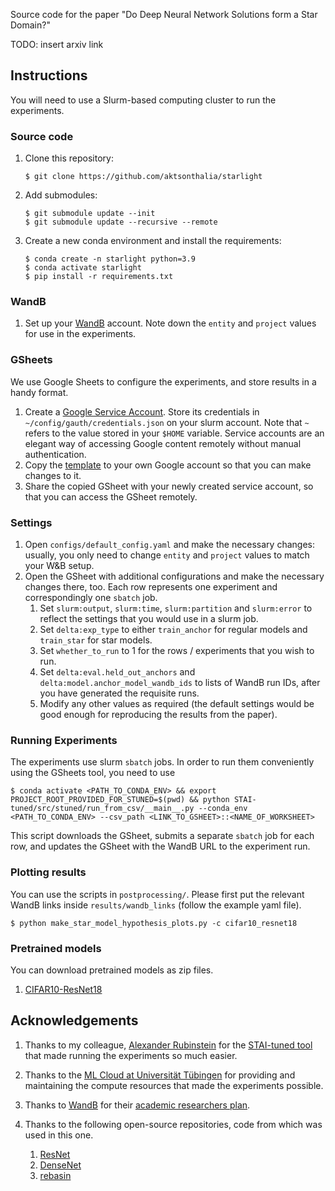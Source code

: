 Source code for the paper "Do Deep Neural Network Solutions form a Star Domain?"

TODO: insert arxiv link

## Instructions

You will need to use a Slurm-based computing cluster to run the experiments.

### Source code

1. Clone this repository:

    ```
    $ git clone https://github.com/aktsonthalia/starlight
    ```
1. Add submodules:
    ```
    $ git submodule update --init
    $ git submodule update --recursive --remote
    ```
1. Create a new conda environment and install the requirements:

    ```
    $ conda create -n starlight python=3.9
    $ conda activate starlight
    $ pip install -r requirements.txt
    ```

### WandB

1. Set up your [WandB](https://wandb.ai) account. Note down the `entity` and `project` values for use in the experiments. 

### GSheets

We use Google Sheets to configure the experiments, and store results in a handy format.

1. Create a [Google Service Account](https://support.google.com/a/answer/7378726?hl=en). Store its credentials in `~/config/gauth/credentials.json` on your slurm account. Note that `~` refers to the value stored in your `$HOME` variable. Service accounts are an elegant way of accessing Google content remotely without manual authentication.
2. Copy the [template](https://docs.google.com/spreadsheets/d/1yUZd8F9TncKoWxkTS_WtCtXiPOEwnjCssiJyOU2I9gc/edit#gid=727279666) to your own Google account so that you can make changes to it.
3. Share the copied GSheet with your newly created service account, so that you can access the GSheet remotely.

### Settings

1. Open `configs/default_config.yaml` and make the necessary changes: usually, you only need to change `entity` and `project` values to match your W&B setup. 
2. Open the GSheet with additional configurations and make the necessary changes there, too. Each row represents one experiment and correspondingly one `sbatch` job.
   1. Set `slurm:output`, `slurm:time`, `slurm:partition` and `slurm:error` to reflect the settings that you would use in a slurm job.
   2. Set `delta:exp_type` to either `train_anchor` for regular models and `train_star` for star models.
   3. Set `whether_to_run` to 1 for the rows / experiments that you wish to run. 
   4. Set `delta:eval.held_out_anchors` and `delta:model.anchor_model_wandb_ids` to lists of WandB run IDs, after you have generated the requisite runs.
   5. Modify any other values as required (the default settings would be good enough for reproducing the results from the paper).

### Running Experiments

The experiments use slurm `sbatch` jobs. In order to run them conveniently using the GSheets tool, you need to use 

```
$ conda activate <PATH_TO_CONDA_ENV> && export PROJECT_ROOT_PROVIDED_FOR_STUNED=$(pwd) && python STAI-tuned/src/stuned/run_from_csv/__main__.py --conda_env <PATH_TO_CONDA_ENV> --csv_path <LINK_TO_GSHEET>::<NAME_OF_WORKSHEET> 
```

This script downloads the GSheet, submits a separate `sbatch` job for each row, and updates the GSheet with the WandB URL to the experiment run. 

### Plotting results

You can use the scripts in `postprocessing/`. Please first put the relevant WandB links inside `results/wandb_links` (follow the example yaml file).

```
$ python make_star_model_hypothesis_plots.py -c cifar10_resnet18
```

### Pretrained models

You can download pretrained models as zip files. 

1. [CIFAR10-ResNet18](https://drive.google.com/file/d/1g-TxEGbORtHmxVEefoJtk2yxSf_mHL28/view?usp=drive_link)

## Acknowledgements

1. Thanks to my colleague, [Alexander Rubinstein](https://github.com/alexanderRubinstein/) for the [STAI-tuned tool](https://github.com/AlexanderRubinstein/STAI-tuned) that made running the experiments so much easier.

1. Thanks to the [ML Cloud at Universität Tübingen](https://portal.mlcloud.uni-tuebingen.de/) for providing and maintaining the compute resources that made the experiments possible.

1. Thanks to [WandB](https://wandb.ai) for their [academic researchers plan](https://wandb.ai/site/research).

1. Thanks to the following open-source repositories, code from which was used in this one.
   1. [ResNet](https://github.com/kuangliu/pytorch-cifar/blob/master/models/resnet.py)
   2. [DenseNet](https://github.com/andreasveit/densenet-pytorch/blob/master/densenet.py)
   3. [rebasin](https://pypi.org/project/rebasin/)
